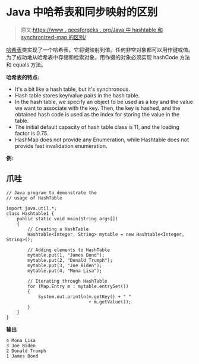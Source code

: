# Java 中哈希表和同步映射的区别

> 原文:[https://www . geesforgeks . org/Java 中 hashtable 和 synchronized-map 的区别/](https://www.geeksforgeeks.org/difference-between-hashtable-and-synchronized-map-in-java/)

[哈希表](https://www.geeksforgeeks.org/hashtable-in-java/)类实现了一个哈希表，它将键映射到值。任何非空对象都可以用作键或值。为了成功地从哈希表中存储和检索对象，用作键的对象必须实现 hashCode 方法和 equals 方法。

**哈希表的特点:**

*   It's a bit like a hash table, but it's synchronous.
*   Hash table stores key/value pairs in the hash table.
*   In the hash table, we specify an object to be used as a key and the value we want to associate with the key. Then, the key is hashed, and the obtained hash code is used as the index for storing the value in the table.
*   The initial default capacity of hash table class is 11, and the loading factor is 0.75.
*   HashMap does not provide any Enumeration, while Hashtable does not provide fast invalidation enumeration.

**例:**

## 爪哇

```
// Java program to demonstrate the
// usage of HashTable

import java.util.*;
class Hashtable1 {
    public static void main(String args[])
    {
        // Creating a HashTable
        Hashtable<Integer, String> mytable = new Hashtable<Integer, String>();

        // Adding elements to HashTable
        mytable.put(1, "James Bond");
        mytable.put(2, "Donald Trumph");
        mytable.put(3, "Joe Biden");
        mytable.put(4, "Mona Lisa");

        // Iterating through HashTable
        for (Map.Entry m : mytable.entrySet()) 
        {
            System.out.println(m.getKey() + " "
                               + m.getValue());
        }
    }
}
```

**输出**

```
4 Mona Lisa
3 Joe Biden
2 Donald Trumph
1 James Bond
```